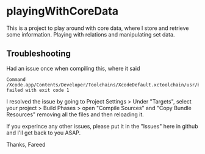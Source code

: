 # playingWithCoreData

This is a project to play around with core data, where I store and retrieve some information. Playing with relations and manipulating set data.

Troubleshooting
-----------------
Had an issue once when compiling this, where it said 
```
Command /Xcode.app/Contents/Developer/Toolchains/XcodeDefault.xctoolchain/usr/bin/clang failed with exit code 1
```

I resolved the issue by going to Project Settings > Under "Targets", select your project > Build Phases > open "Compile Sources" and "Copy Bundle Resources" removing all the files and then reloading it.

If you experince any other issues, please put it in the "Issues" here in github and I'll get back to you ASAP.

Thanks,
Fareed
